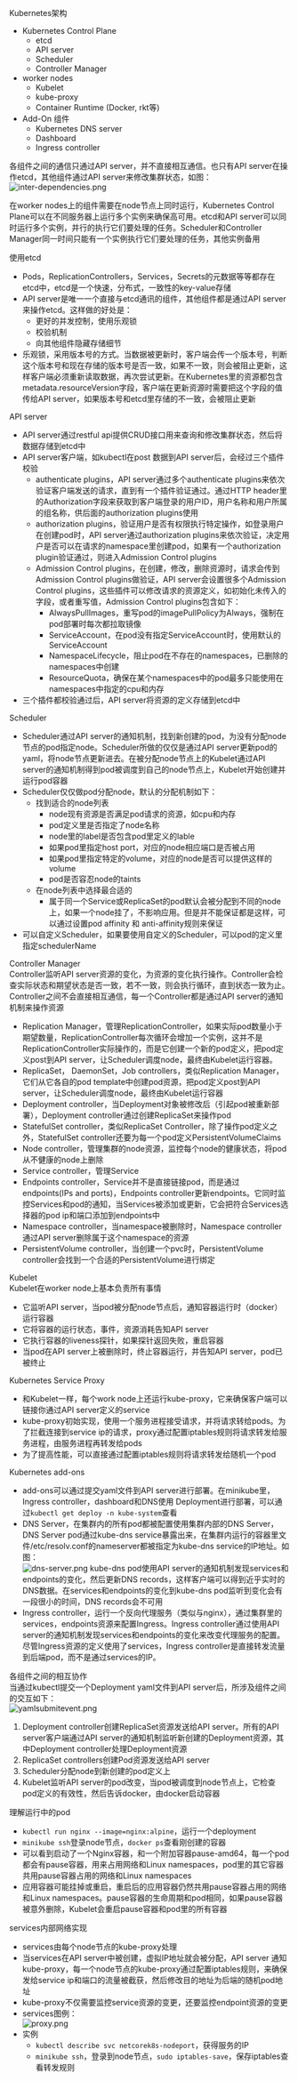 Kubernetes架构
  * Kubernetes Control Plane
      * etcd
      * API server
      *  Scheduler
      * Controller Manager
  * worker nodes
      * Kubelet
      * kube-proxy
      * Container Runtime (Docker, rkt等)
  * Add-On 组件
      * Kubernetes DNS server
      * Dashboard
      * Ingress controller

各组件之间的通信只通过API server，并不直接相互通信。也只有API server在操作etcd，其他组件通过API server来修改集群状态，如图：  
  ![inter-dependencies.png](https://images.gitee.com/uploads/images/2019/0307/194523_23a1de86_5849.png "inter-dependencies.png")

在worker nodes上的组件需要在node节点上同时运行，Kubernetes Control Plane可以在不同服务器上运行多个实例来确保高可用。etcd和API server可以同时运行多个实例，并行的执行它们要处理的任务。Scheduler和Controller Manager同一时间只能有一个实例执行它们要处理的任务，其他实例备用

使用etcd
  * Pods，ReplicationControllers，Services，Secrets的元数据等等都存在etcd中，etcd是一个快速，分布式，一致性的key-value存储
  * API server是唯一一个直接与etcd通讯的组件，其他组件都是通过API server来操作etcd。这样做的好处是：
      * 更好的并发控制，使用乐观锁
      * 校验机制
      * 向其他组件隐藏存储细节
  * 乐观锁，采用版本号的方式。当数据被更新时，客户端会传一个版本号，判断这个版本号和现在存储的版本号是否一致，如果不一致，则会被阻止更新，这样客户端必须重新读取数据，再次尝试更新。在Kubernetes里的资源都包含metadata.resourceVersion字段，客户端在更新资源时需要把这个字段的值传给API server，如果版本号和etcd里存储的不一致，会被阻止更新
 
API server
  * API server通过restful api提供CRUD接口用来查询和修改集群状态，然后将数据存储到etcd中
  * API server客户端，如kubectl在post 数据到API server后，会经过三个插件校验
      * authenticate plugins，API server通过多个authenticate plugins来依次验证客户端发送的请求，直到有一个插件验证通过。通过HTTP header里的Authorization字段来获取到客户端登录的用户ID，用户名称和用户所属的组名称，供后面的authorization plugins使用
      * authorization plugins，验证用户是否有权限执行特定操作，如登录用户在创建pod时，API server通过authorization plugins来依次验证，决定用户是否可以在请求的namespace里创建pod，如果有一个authorization plugin验证通过，则进入Admission Control plugins
      * Admission Control plugins，在创建，修改，删除资源时，请求会传到Admission Control plugins做验证，API server会设置很多个Admission Control plugins，这些插件可以修改请求的资源定义，如初始化未传入的字段，或者重写值，Admission Control plugins包含如下：
          * AlwaysPullImages，重写pod的imagePullPolicy为Always，强制在pod部署时每次都拉取镜像
          * ServiceAccount，在pod没有指定ServiceAccount时，使用默认的ServiceAccount
          * NamespaceLifecycle，阻止pod在不存在的namespaces，已删除的namespaces中创建
          * ResourceQuota，确保在某个namespaces中的pod最多只能使用在namespaces中指定的cpu和内存
  * 三个插件都校验通过后，API server将资源的定义存储到etcd中

Scheduler
  * Scheduler通过API server的通知机制，找到新创建的pod，为没有分配node节点的pod指定node。Scheduler所做的仅仅是通过API server更新pod的yaml，将node节点更新进去。在被分配node节点上的Kubelet通过API server的通知机制得到pod被调度到自己的node节点上，Kubelet开始创建并运行pod容器
  * Scheduler仅仅做pod分配node，默认的分配机制如下：
      * 找到适合的node列表
          * node现有资源是否满足pod请求的资源，如cpu和内存
          * pod定义里是否指定了node名称
          * node里的label是否包含pod里定义的lable
          * 如果pod里指定host port，对应的node相应端口是否被占用
          * 如果pod里指定特定的volume，对应的node是否可以提供这样的volume
          * pod是否容忍node的taints 
      * 在node列表中选择最合适的
          * 属于同一个Service或ReplicaSet的pod默认会被分配到不同的node上，如果一个node挂了，不影响应用。但是并不能保证都是这样，可以通过设置pod affinity 和 anti-affinity规则来保证
  * 可以自定义Scheduler，如果要使用自定义的Scheduler，可以pod的定义里指定schedulerName 

Controller Manager  
Controller监听API server资源的变化，为资源的变化执行操作。Controller会检查实际状态和期望状态是否一致，若不一致，则会执行循环，直到状态一致为止。Controller之间不会直接相互通信，每一个Controller都是通过API server的通知机制来操作资源
  * Replication Manager，管理ReplicationController，如果实际pod数量小于期望数量，ReplicationController每次循环会增加一个实例，这并不是ReplicationController实际操作的，而是它创建一个新的pod定义，把pod定义post到API server，让Scheduler调度node，最终由Kubelet运行容器。
  * ReplicaSet， DaemonSet，Job controllers，类似Replication Manager，它们从它各自的pod template中创建pod资源，把pod定义post到API server，让Scheduler调度node，最终由Kubelet运行容器
  * Deployment controller，当Deployment对象被修改后（引起pod被重新部署），Deployment controller通过创建ReplicaSet来操作pod
  * StatefulSet controller，类似ReplicaSet Controller，除了操作pod定义之外，StatefulSet controller还要为每一个pod定义PersistentVolumeClaims
  * Node controller，管理集群的node资源，监控每个node的健康状态，将pod从不健康的node上删除
  * Service controller，管理Service 
  * Endpoints controller，Service并不是直接链接pod，而是通过endpoints(IPs and ports)，Endpoints controller更新endpoints。它同时监控Services和pod的通知，当Services被添加或更新，它会把符合Services选择器的pod ip和端口添加到endpoints中
  * Namespace controller，当namespace被删除时，Namespace controller通过API server删除属于这个namespace的资源
  * PersistentVolume controller，当创建一个pvc时，PersistentVolume controller会找到一个合适的PersistentVolume进行绑定

Kubelet  
Kubelet在worker node上基本负责所有事情
  * 它监听API server，当pod被分配node节点后，通知容器运行时（docker）运行容器
  * 它将容器的运行状态，事件，资源消耗告知API server
  * 它执行容器的liveness探针，如果探针返回失败，重启容器
  * 当pod在API server上被删除时，终止容器运行，并告知API server，pod已被终止

Kubernetes Service Proxy
  * 和Kubelet一样，每个work node上还运行kube-proxy，它来确保客户端可以链接你通过API server定义的service
  * kube-proxy初始实现，使用一个服务进程接受请求，并将请求转给pods。为了拦截连接到service ip的请求，proxy通过配置iptables规则将请求转发给服务进程，由服务进程再转发给pods
  * 为了提高性能，可以直接通过配置iptables规则将请求转发给随机一个pod

Kubernetes add-ons
  * add-ons可以通过提交yaml文件到API server进行部署。在minikube里，Ingress controller，dashboard和DNS使用 Deployment进行部署，可以通过`kubectl get deploy -n kube-system`查看
  * DNS Server，在集群内的所有pod都被配置使用集群内部的DNS Server，DNS Server pod通过kube-dns service暴露出来，在集群内运行的容器里文件/etc/resolv.conf的nameserver都被指定为kube-dns service的IP地址。如图：  
  ![dns-server.png](https://images.gitee.com/uploads/images/2019/0307/194512_ce082f21_5849.png "dns-server.png")
  kube-dns pod使用API server的通知机制发现services和endpoints的变化，然后更新DNS records，这样客户端可以得到近乎实时的DNS数据。在services和endpoints的变化到kube-dns pod监听到变化会有一段很小的时间，DNS records会不可用
  * Ingress controller，运行一个反向代理服务（类似与nginx），通过集群里的services，endpoints资源来配置Ingress。Ingress controller通过使用API server的通知机制发现services和endpoints的变化来改变代理服务的配置。尽管Ingress资源的定义使用了services，Ingress controller是直接转发流量到后端pod，而不是通过services的IP。

各组件之间的相互协作  
当通过kubectl提交一个Deployment yaml文件到API server后，所涉及组件之间的交互如下：   
![yamlsubmitevent.png](https://images.gitee.com/uploads/images/2019/0307/194550_ed8ed94f_5849.png "yamlsubmitevent.png")
  1. Deployment controller创建ReplicaSet资源发送给API server。所有的API server客户端通过API server的通知机制监听新创建的Deployment资源，其中Deployment controller处理Deployment资源
  2. ReplicaSet controllers创建Pod资源发送给API server
  3. Scheduler分配node到新创建的pod定义上
  4. Kubelet监听API server的pod改变，当pod被调度到node节点上，它检查pod定义的有效性，然后告诉docker，由docker启动容器

理解运行中的pod  
  * `kubectl run nginx --image=nginx:alpine`，运行一个deployment
  * `minikube ssh`登录node节点，`docker ps`查看刚创建的容器
  * 可以看到启动了一个Nginx容器，和一个附加容器pause-amd64，每一个pod都会有pause容器，用来占用网络和Linux namespaces，pod里的其它容器共用pause容器占用的网络和Linux namespaces
  * 应用容器可能挂掉或重启，重启后的应用容器仍然共用pause容器占用的网络和Linux namespaces。pause容器的生命周期和pod相同，如果pause容器被意外删除，Kubelet会重启pause容器和pod里的所有容器

services内部网络实现
  * services由每个node节点的kube-proxy处理
  * 当services在API server中被创建，虚拟IP地址就会被分配，API server 通知kube-proxy，每一个node节点的kube-proxy通过配置iptables规则，来确保发给service ip和端口的流量被截获，然后修改目的地址为后端的随机pod地址
  * kube-proxy不仅需要监控service资源的变更，还要监控endpoint资源的变更
  * services图例：  
    ![proxy.png](https://images.gitee.com/uploads/images/2019/0307/194532_6a160a89_5849.png "proxy.png")
  * 实例
      * `kubectl describe svc netcorek8s-nodeport`，获得服务的IP
      * `minikube ssh`，登录到node节点，`sudo iptables-save`，保存iptables查看转发规则